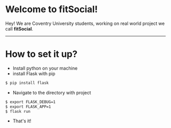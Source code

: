 Welcome to fitSocial!
===================


Hey! We are Coventry University students, working on real world project we call **fitSocial**. 

----------

How to set it up?
===================


  - Install python on your machine
  - install Flask with pip
  ```sh
  $ pip install flask
  ```
  - Navigate to the directory with project
  ```sh
  $ export FLASK_DEBUG=1
  $ export FLASK_APP=1
  $ flask run
  ```
  - That's it!
